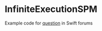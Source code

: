 # InfiniteExecutionSPM

Example code for [question](https://forums.swift.org/t/infinite-execution-in-swift-build-while-resolving-dependencies/26637) in Swift forums
